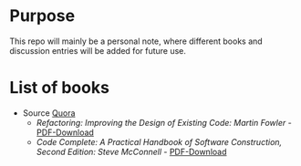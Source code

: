 # Purpose
This repo will mainly be a personal note, where different books and discussion entries will be added for future use.


# List of books
* Source [Quora](https://www.quora.com/What-are-some-good-books-about-code-quality)
  * _Refactoring: Improving the Design of Existing Code: Martin Fowler_ - [PDF-Download](https://www.csie.ntu.edu.tw/~r95004/Refactoring_improving_the_design_of_existing_code.pdf)
  * _Code Complete: A Practical Handbook of Software Construction, Second Edition: Steve McConnell_ - [PDF-Download](http://aroma.vn/web/wp-content/uploads/2016/11/code-complete-2nd-edition-v413hav.pdf)
